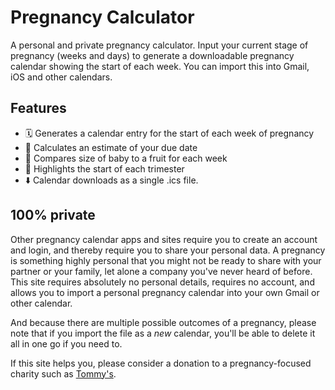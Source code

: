 # Pregnancy Calculator

A personal and private pregnancy calculator. Input your current stage of pregnancy (weeks and days) to generate a downloadable pregnancy calendar showing the start of each week. You can import this into Gmail, iOS and other calendars.

## Features

 - 🗓️ Generates a calendar entry for the start of each week of pregnancy
 - 📅 Calculates an estimate of your due date
 - 🍓 Compares size of baby to a fruit for each week
 - 🏁 Highlights the start of each trimester
 - ⬇️ Calendar downloads as a single .ics file.

## 100% private

Other pregnancy calendar apps and sites require you to create an account and login, and thereby require you to share your personal data. A pregnancy is something highly personal that you might not be ready to share with your partner or your family, let alone a company you've never heard of before. This site requires absolutely no personal details, requires no account, and allows you to import a personal pregnancy calendar into your own Gmail or other calendar.

And because there are multiple possible outcomes of a pregnancy, please note that if you import the file as a _new_ calendar, you'll be able to delete it all in one go if you need to.

If this site helps you, please consider a donation to a pregnancy-focused charity such as [Tommy's](https://www.tommys.org/).